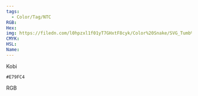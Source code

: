 ```yaml
---
tags:
  - Color/Tag/NTC
RGB:
Hex:
img: https://filedn.com/l0hpzxl1f01yT7GHxtF8cyk/Color%20Snake/SVG_Tumb%20Mass%20No%20Name/E79FC4.svg
CMYK:
HSL:
Name:
---
```

Kobi
```palette
#E79FC4
```
RGB
